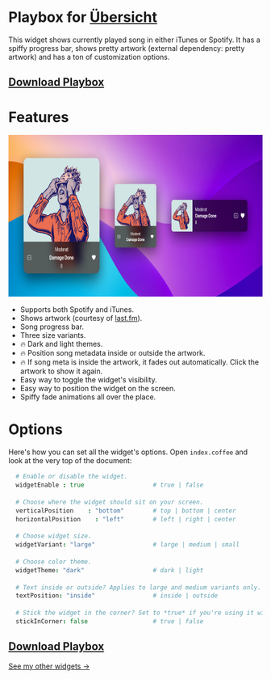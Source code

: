 # Playbox for [Übersicht](http://tracesof.net/uebersicht/)

This widget shows currently played song in either iTunes or Spotify. It has a spiffy progress bar, shows pretty artwork (external dependency: pretty artwork) and has a ton of customization options.

## [Download Playbox](https://github.com/Pe8er/Playbox.widget/raw/master/Playbox.widget.zip)

# Features

<img src="https://github.com/Pe8er/Playbox.widget/blob/master/screenshot.jpg" width="516" height="320">

- Supports both Spotify and iTunes.
- Shows artwork (courtesy of [last.fm](http://www.last.fm)).
- Song progress bar.
- Three size variants.
- 🔥 Dark and light themes.
- 🔥 Position song metadata inside or outside the artwork.
- 🔥 If song meta is inside the artwork, it fades out automatically. Click the artwork to show it again.
- Easy way to toggle the widget's visibility.
- Easy way to position the widget on the screen.
- Spiffy fade animations all over the place.

# Options

Here's how you can set all the widget's options. Open `index.coffee` and look at the very top of the document:

```coffeescript
  # Enable or disable the widget.
  widgetEnable : true                   # true | false

  # Choose where the widget should sit on your screen.
  verticalPosition    : "bottom"        # top | bottom | center
  horizontalPosition    : "left"        # left | right | center

  # Choose widget size.
  widgetVariant: "large"                # large | medium | small

  # Choose color theme.
  widgetTheme: "dark"                   # dark | light

  # Text inside or outside? Applies to large and medium variants only.
  textPosition: "inside"                # inside | outside

  # Stick the widget in the corner? Set to *true* if you're using it with Sidebar widget, set to *false* if you'd like to give it some breathing room and a drop shadow.
  stickInCorner: false                  # true | false
```

## [Download Playbox](https://github.com/Pe8er/Playbox.widget/raw/master/Playbox.widget.zip)

[See my other widgets &rarr;](https://github.com/Pe8er/Ubersicht-Widgets)
